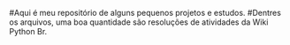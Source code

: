 #Aqui é meu repositório de alguns pequenos projetos e estudos.
#Dentres os arquivos, uma boa quantidade são resoluções de atividades da Wiki Python Br.
